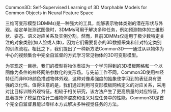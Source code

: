 Common3D: Self-Supervised Learning of 3D Morphable Models for Common Objects in Neural Feature Space

三维可变形模型(3DMMs)是一种强大的工具，能够表示物体类别的潜在形状与外观。给定单张测试图像时，3DMMs可用于解决多种任务，例如预测物体的三维形状、姿态、语义对应关系及实例分割。然而，目前3DMMs仅适用于极少数特定关注的对象类别(如人脸或人体)，因为它们需要复杂的3D数据采集和针对特定类别的训练流程。相比之下，我们提出了一种新方法Common3D——通过从以物体为中心的视频集合中完全自监督的方式学习常见物体的3D可变形模型。

为实现这一目标，我们的模型将物体表征为一个学习得到的3D模板网格和一个以图像为条件的神经网络参数化的变形场。与先前工作不同，Common3D使用神经特征而非RGB颜色描述物体外观，这种对像素强度的抽象使学习到的表征具有更强的泛化性。值得注意的是，我们通过利用可变形模板网格定义的对应关系，采用对比目标训练外观特征。相较于相关研究，该方法产生了更高质量的对应特征，并显著提升了模型在估计三维物体姿态和语义对应任务中的性能。Common3D是首个完全自监督且能以零样本方式解决多种视觉任务的方法。
